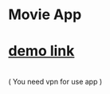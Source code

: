 # Movie App
# <a href="https://ghmamadreza84.github.io/Movie-Api">demo link </a>
<br/>
( You need  vpn for use app ) 
